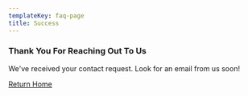 ```yaml
---
templateKey: faq-page
title: Success
---
```


### Thank You For Reaching Out To Us

We've received your contact request. Look for an email from us soon!

[Return Home](/)